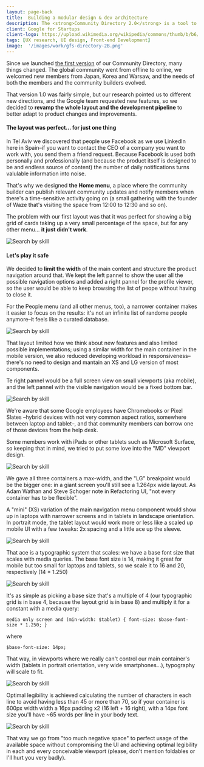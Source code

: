 ```yaml
---
layout: page-back
title:  Building a modular design & dev architecture
description: The <strong>Community Directory 2.0</strong> is a tool to help members from the Google for Startups communities networking, hiring and staying connected with the space
client: Google for Startups
client-logo: https://upload.wikimedia.org/wikipedia/commons/thumb/b/b6/Google_for_Startups_logo.svg/1280px-Google_for_Startups_logo.svg.png
tags: [UX research, UI design, Front-end Development]
image:  '/images/work/gfs-directory-2B.png'
---
```

<!-- > In the future, robots will do all the work, so the only reasonable profession to pursue is to build and repair robots (until they repair themselves!)
–<i>Young Ivo, 1998</i> -->

Since we launched <a href="gfs-directory">the first version</a> of our Community Directory, many things changed. The global community went from offline to online, we welcomed new members from Japan, Korea and Warsaw, and the needs of both the members and the community builders evolved.

That version 1.0 was fairly simple, but our research pointed us to different new directions, and the Google team requested new features, so we decided to <strong>revamp the whole layout and the development pipeline</strong> to better adapt to product changes and improvements.

#### The layout was perfect... for just one thing

In Tel Aviv we discovered that people use Facebook as we use LinkedIn here in Spain–if you want to contact the CEO of a company you want to work with, you send them a friend request. Because Facebook is used both personally and professionally (and because the product itself is designed to be and endless source of content) the number of daily notifications turns valulable information into noise. 

That's why we designed <strong>the Home menu</strong>, a place where the community builder can publish relevant community updates and notify members when there's a time-sensitive activity going on (a small gathering with the founder of Waze that's visiting the space from 12:00 to 12:30 and so on).

The problem with our first layout was that it was perfect for showing a big grid of cards taking up a very small percentage of the space, but for any other menu... **it just didn't work**.

![Search by skill]({{site.baseurl}}/images/work/gfs-directory-2/directory-container.png)
<!-- *Search by skill* -->

#### Let's play it safe

We decided to **limit the width** of the main content and structure the product navigation around that. We kept the left pannel to show the user all the possible navigation options and added a right pannel for the profile viewer, so the user would be able to keep browsing the list of peope without having to close it.

For the People menu (and all other menus, too), a narrower container makes it easier to focus on the results: it's not an infinite list of randome people anymore–it feels like a curated database.

![Search by skill]({{site.baseurl}}/images/work/gfs-directory-2/directory-pannels.png)
<!-- *Search by skill* -->

That layout limited how we think about new features and also limited possible implementations; using a similar width for the main container in the mobile version, we also reduced developing workload in responsiveness–there's no need to design and mantain an XS and LG version of most components.

Te right pannel would be a full screen view on small viewports (aka mobile), and the left pannel with the visible navigation would be a fixed bottom bar.

![Search by skill]({{site.baseurl}}/images/work/gfs-directory-2/layout-responsive.png)
<!-- *Search by skill* -->

We're aware that some Google employees have Chromebooks or Pixel Slates –hybrid devices with not very common aspect ratios, somewhere between laptop and tablet–, and that community members can borrow one of those devices from the help desk.

Some members work with iPads or other tablets such as Microsoft Surface, so keeping that in mind, we tried to put some love into the "MD" viewport design.

![Search by skill]({{site.baseurl}}/images/work/gfs-directory-2/md-layout-2.png)
<!-- *Search by skill* -->

We gave all three containers a max-width, and the "LG" breakpoint would be the bigger one: in a giant screen you'll still see a 1.264px wide layout. As Adam Wathan and Steve Schoger note in Refactoring UI, "not every container has to be flexible".

A "mini" (XS) variation of the main navigation menu component would show up in laptops with narrower screens and in tablets in landscape orientation. In portrait mode, the tablet layout would work more or less like a scaled up mobile UI with a few tweaks: 2x spacing and a little ace up the sleeve.

![Search by skill]({{site.baseurl}}/images/work/gfs-directory-2/md-layout.png)
<!-- *Search by skill* -->

That ace is a typographic system that scales: we have a base font size that scales with media queries. The base font size is 14, making it great for mobile but too small for laptops and tablets, so we scale it to 16 and 20, respectively (14 * 1.250)

![Search by skill]({{site.baseurl}}/images/work/gfs-directory-2/typo-scale-2.png)
<!-- *Search by skill* -->

It's as simple as picking a base size that's a multiple of 4 (our typographic grid is in base 4, because the layout grid is in base 8) and multiply it for a constant with a media query:

`media only screen and (min-width: $tablet) {
	font-size: $base-font-size * 1.250;
}`

where 

`$base-font-size: 14px;`

That way, in viewports where we really can't control our main container's width (tablets in portrait orientation, very wide smartphones...), typography will scale to fit.

![Search by skill]({{site.baseurl}}/images/work/gfs-directory-2/typographic-scale.png)
<!-- *Search by skill* -->

Optimal legibility is achieved calculating the number of characters in each line to avoid having less than 45 or more than 70, so if your container is 600px width width a 16px padding x2 (16 left + 16 right), with a 14px font size you'll have ~65 words per line in your body text.

![Search by skill]({{site.baseurl}}/images/work/gfs-directory-2/word-lenght.png)
<!-- *Search by skill* -->

That way we go from "too much negative space" to perfect usage of the available space without compromising the UI and achieving optimal legibility in each and every conceivable viewport (please, don't mention foldables or I'll hurt you very badly).